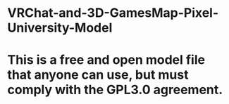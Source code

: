 # VRChat-and-3D-GamesMap-Pixel-University-Model
# This is a free and open model file that anyone can use, but must comply with the GPL3.0 agreement.
